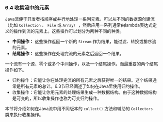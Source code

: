 ### 6.4 收集流中的元素

Java流便于开发者按顺序或并行地处理一系列元素。可以从不同的数据源创建流（比如 `Collection` 、 `File` 或 `Array）` ，然后应用一系列通常由lambda表达式定义的操作到流的元素上。这些操作可以划分为两种不同的种类。

+ **中间操作：** 这些操作返回一个新的 `Stream` 作为结果，能过滤、转换或排序流的元素。
+ **结尾操作：** 这些操作在处理完流的元素之后返回一个结果。

一个流有一个源、零个或多个中间操作，以及一个结尾操作。而最重要的两个结尾操作如下。

+ 归约操作：它能让你在处理完流的所有元素之后获得唯一的结果。这个结果通常是所有元素的总计。6.3节已经阐述了如何在Java里使用归约操作。
+ 收集操作：它能让你用元素的处理结果生成一种数据结构。由于这种数据结构是可变的，所以收集操作也称为可变归约操作。

本节将介绍如何在Java流中用不同版本的 `collect()` 方法和辅助的 `Collectors` 类来执行收集操作。

